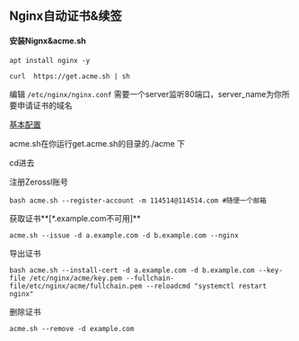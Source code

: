 ## **Nginx自动证书&续签**

#### 安装Nignx&acme.sh

```shell
apt install nginx -y
```

```shell
curl  https://get.acme.sh | sh
```

编辑 `/etc/nginx/nginx.conf` 需要一个server监听80端口，server_name为你所要申请证书的域名

[基本配置](https://raw.githubusercontent.com/qiuxiuya/qiuxiuya/refs/heads/main/VPS/nginx/nginx.conf)

acme.sh在你运行get.acme.sh的目录的./acme 下

cd进去

注册Zerossl账号

```shell
bash acme.sh --register-account -m 114514@114514.com #随便一个邮箱
```

获取证书**[*.example.com不可用]**

```shell
acme.sh --issue -d a.example.com -d b.example.com --nginx
```

导出证书

```shell
bash acme.sh --install-cert -d a.example.com -d b.example.com --key-file /etc/nginx/acme/key.pem --fullchain-file/etc/nginx/acme/fullchain.pem --reloadcmd "systemctl restart nginx"
```

删除证书

```shell
acme.sh --remove -d example.com
```
